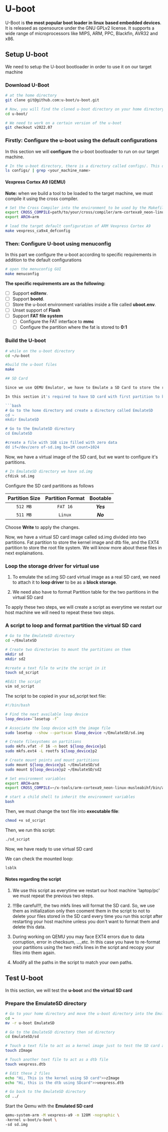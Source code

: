 # U-boot

U-Boot is **the most popular boot loader in** **linux** **based embedded devices**. It is released as opensource under the GNU GPLv2 license. It supports a wide range of microprocessors like MIPS, ARM, PPC, Blackfin, AVR32 and x86.

## Setup U-boot

We need to setup the U-boot bootloader in order to use it on our target machine

### Download U-Boot

```bash
# at the home directory
git clone git@github.com:u-boot/u-boot.git

# Now, you will find the cloned u-boot directory on your home directory
cd u-boot/

# We need to work on a certain version of the u-boot
git checkout v2022.07
```

### **Firstly:** Configure the u-boot using the default configurations 

In this section we will **configure** the u-boot bootloader to run on our target machine.

```bash
# In the u-boot directory, there is a directory called configs/. This directory contains most of target machines default configurations.
ls configs/ | grep <your_machine_name>
```

#### Vexpress Cortex A9 (QEMU)

**Note:** when we build a tool to be loaded to the target machine, we must compile it using the cross compiler.

```bash
# Set the Cross Compiler into the environment to be used by the Makefile of the u-boot
export CROSS_COMPILE=path/to/your/cross/compiler/arm-cortexa9_neon-linux-musleabihf-
export ARCH=arm

# load the target default configuration of ARM Vexpress Cortex A9
make vexpress_ca9x4_defconfig
```

### **Then:** Configure U-boot using menuconfig

In this part we configure the u-boot according to specific requirements in addition to the default configurations

```bash
# open the menuconfig GUI
make menuconfig
```

**The specific requirements are as the following:**

- [ ] Support **editenv**.
- [ ] Support **bootd**.
- [ ] Store the u-boot environment variables inside a file called **uboot.env**.
- [ ] Unset support of **Flash**
- [ ] Support **FAT file system**
  - [ ] Configure the FAT interface to **mmc**
  - [ ] Configure the partition where the fat is stored to **0:1**

### Build the U-boot 

```bash
# while on the u-boot directory
cd ~/u-boot

#build the u-boot files
make

## SD Card

Since we use QEMU Emulator, we have to Emulate a SD Card to store the required data. 

In this section it's required to have SD card with first partition to be FAT as configured in the u-boot menuconfig and the second partition to be EXT4.

```bash
# Go to the home directory and create a directory called EmulateSD
cd ~
mkdir EmulateSD

# Go to the EmulateSD directory
cd EmulateSD

#create a file with 1GB size filled with zero data
dd if=/dev/zero of-sd.img bs=1M count=1024
```

Now, we have a virtual image of the SD card, but we want to configure it's partitions.

```bash
# In EmulateSD directory we have sd.img
cfdisk sd.img
```

Configure the SD card partitions as follows

| Partition Size | Partition Format | Bootable  |
| :------------: | :--------------: | :-------: |
|    `512 MB`    |     `FAT 16`     | ***Yes*** |
|    `511 MB`    |     `Linux`      | ***No***  |

Choose **Write** to apply the changes.

Now, we have a virtual SD card image called sd.img divided into two partitions. Fat partition to store the kernel image and dtb file, and the EXT4 partition to store the root file system. We will know more about these files in next explainations.

### Loop the storage driver for virtual use

1. To emulate the sd.img SD card virtual image as a real SD card, we need to attach it to **loop driver** to be as a **block storage**.

2. We need also have to format Partition table for the two partitions in the virtual SD card

To apply these two steps, we will create a script as everytime we restart our host machine we will need to repeat these two steps.

### A script to loop and format partition the virtual SD card

```bash
# Go to the EmulateSD directory
cd ~/EmulateSD

# Create two directories to mount the partitions on them
mkdir sd
mkdir sd2

#create a text file to write the script in it
touch sd_script

#Edit the script
vim sd_script
```

The script to be copied in your sd_script text file:

```bash
#!/bin/bash

# Find the next available loop device
loop_device=`losetup -f`

# Associate the loop device with the image file
sudo losetup --show --partscan $loop_device ~/EmulateSD/sd.img

# Create filesystems on partitions
sudo mkfs.vfat -F 16 -n boot ${loop_device}p1
sudo mkfs.ext4 -L rootfs ${loop_device}p2

# Create mount points and mount partitions
sudo mount ${loop_device}p1 ~/EmulateSD/sd
sudo mount ${loop_device}p2 ~/EmulateSD/sd2

# Set environment variables
export ARCH=arm
export CROSS_COMPILE=~/x-tools/arm-cortexa9_neon-linux-musleabihf/bin/arm-cortexa9_neon-linux-musleabihf-

# start a child shell to inherit the environment variables
bash
```

Then, we must change the text file into **executable file**:

```bash
chmod +x sd_script
```
Then, we run this script:

```bash
./sd_script
```

Now, we have ready to use virtual SD card

We can check the mounted loop:

```bash
lsblk
```
#### Notes regarding the script

1. We use this script as everytime we restart our host machine 'laptop/pc' we must repeat the previous two steps.

2. !!!Be careful!!!, the two mkfs lines will format the SD card. So, we use them as initialization only then cooment them in the script to not to delete your files stored in the SD card every time you run this script after restarting your host machine unless you don't want to format them and delete this data.

3. During working on QEMU you may face EXT4 errors due to data corruption, error in checksum, ...,etc. In this case you have to re-format your partitions using the two mkfs lines in the script and recopy your files into them again.

4. Modify all the paths in the script to match your own paths.

## Test U-boot

In this section, we will test the **u-boot** and **the virtual SD card**

### Prepare the EmulateSD directory

```bash
# Go to your home directory and move the u-boot directory into the EmulateSD directory
cd ~
mv -r u-boot EmulateSD

# Go to the EmulateSD directory then sd directory
cd EmulateSD/sd

# Touch a text file to act as a kernel image just to test the SD card and u-boot
touch zImage

# Touch another text file to act as a dtb file 
touch vexpress.dtb

# Edit these 2 files
echo "Hi, This is the kernel using SD card">>zImage
echo "Hi, this is the dtb using SDcard">>vexpress.dtb

# Go back to the EmulateSD directory
cd ../
```

Start the Qemu with the **Emulated SD card**

```bash
qemu-system-arm -M vexpress-a9 -m 128M -nographic \
-kernel u-boot/u-boot \
-sd sd.img
```















































































